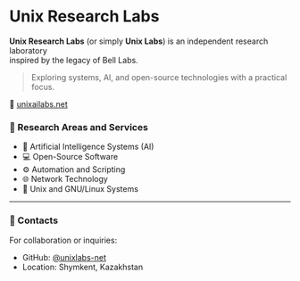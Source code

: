 # Unix Research Labs

**Unix Research Labs** (or simply **Unix Labs**) is an independent research laboratory  
inspired by the legacy of Bell Labs.  

> Exploring systems, AI, and open-source technologies with a practical focus.

🔗 [unixailabs.net](http://unixailabs.net)  

### 🧪 Research Areas and Services
* 🤖 Artificial Intelligence Systems (AI)  
* 💻 Open-Source Software  
* ⚙️ Automation and Scripting  
* 🌐 Network Technology  
* 🐧 Unix and GNU/Linux Systems  

---

### 📩 Contacts
For collaboration or inquiries:  
- GitHub: [@unixlabs-net](https://github.com/unixlabs-net)  
- Location: Shymkent, Kazakhstan  





